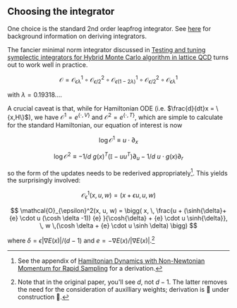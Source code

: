## Choosing the integrator

One choice is the standard 2nd order leapfrog integrator. See [here](/integrators) for background information on deriving integrators.

The fancier minimal norm integrator discussed in [Testing and tuning symplectic integrators for Hybrid Monte Carlo algorithm in lattice QCD](/references/#numerical-integrators) turns out to work well in practice.

$$
\mathcal{O} = \mathcal{O}_{\epsilon \lambda}^{1} \circ \mathcal{O}_{\epsilon/2}^{2}\circ \mathcal{O}_{\epsilon (1-2\lambda)}^{1} \circ \mathcal{O}_{\epsilon/2}^{2} \circ \mathcal{O}_{\epsilon \lambda}^{1}
$$

with $\lambda = 0.19318...$.

A crucial caveat is that, while for Hamiltonian ODE (i.e. $\frac{d}{dt}x = \{x,H\}$), we have $\mathcal{O}^{1} = e^{\{\cdot, V\}}$ and $\mathcal{O}^{2} = e^{\{\cdot, T\}}$, which are simple to calculate for the standard Hamiltonian, our equation of interest is now

$$\log \mathcal{O}^{1} \equiv u \cdot \partial_{x} 
$$ 

$$
\log \mathcal{O}^{2} \equiv - 1/d~ g(x)^T (\mathbb I - u u^T)\partial_{u} - 1/d~ u \cdot g(x) \partial_r  
$$

so the form of the updates needs to be rederived appropriately[^1]. This yields the surprisingly involved:

$$
    \mathcal{O}^1_{\epsilon}(x, u, w) = (x + \epsilon u, u, w)
$$

$$
    \mathcal{O}_{\epsilon}^2(x, u, w) = \bigg( x, \,
    \frac{u + (\sinh{\delta}+ {e} \cdot u (\cosh \delta -1)) {e} }{\cosh{\delta} + {e} \cdot u \sinh{\delta}}, \,
    w \,(\cosh \delta + {e} \cdot u \sinh \delta) \bigg) 
$$

where $\delta = \epsilon \vert \nabla E(x) \vert / (d-1)$ and ${e} = - \nabla E(x) / \vert \nabla E(x) \vert$.[^2]

[^1]: See the appendix of [Hamiltonian Dynamics with Non-Newtonian Momentum for Rapid Sampling](/references/#microcanonical-hamiltonian-monte-carlo) for a derivation.

[^2]: Note that in the original paper, you'll see $d$, not $d-1$. The latter removes the need for the consideration of auxilliary weights; derivation is 🚧 under construction 🚧.

<!-- Robnik et al. conjecture that this doesn't matter. They observe that the Lagrangian of the Hamiltonian in question is the same as the Hamiltonian itself (
        via todo Legendre
        up to a constant
). -->
<!-- As a result, the action of the Lagrangian is the expected energy. But since the defining feature of the true trajectory is that it minimizes the action, small variations like the numerical trajectory should be very close in action, and thus have almost the same expected energy. Empirically, this line of argument is made plausible by the fact that non-symplectic integrators (e.g. RK4) work fine. -->

